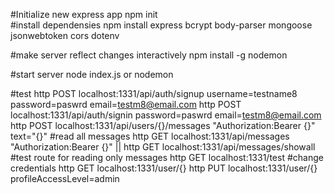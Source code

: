 
#Initialize new express app
npm init  
#install dependensies
npm install express bcrypt body-parser mongoose jsonwebtoken cors dotenv

#make server reflect changes interactively
npm install -g nodemon

#start server
node index.js or nodemon


#test
http POST localhost:1331/api/auth/signup username=testname8 password=paswrd email=testm8@email.com
http POST localhost:1331/api/auth/signin password=paswrd email=testm8@email.com
http POST localhost:1331/api/users/{}/messages "Authorization:Bearer {}" text="{}"
#read all messages
http GET localhost:1331/api/messages "Authorization:Bearer {}" || http GET localhost:1331/api/messages/showall
#test route for reading only messages
http GET localhost:1331/test
#change credentials
http GET localhost:1331/user/{}
http PUT localhost:1331/user/{} profileAccessLevel=admin
